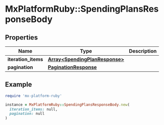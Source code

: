 # MxPlatformRuby::SpendingPlansResponseBody

## Properties

| Name | Type | Description | Notes |
| ---- | ---- | ----------- | ----- |
| **iteration_items** | [**Array&lt;SpendingPlanResponse&gt;**](SpendingPlanResponse.md) |  | [optional] |
| **pagination** | [**PaginationResponse**](PaginationResponse.md) |  | [optional] |

## Example

```ruby
require 'mx-platform-ruby'

instance = MxPlatformRuby::SpendingPlansResponseBody.new(
  iteration_items: null,
  pagination: null
)
```

